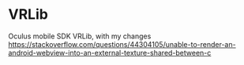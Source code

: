 # VRLib
Oculus mobile SDK VRLib, with my changes
https://stackoverflow.com/questions/44304105/unable-to-render-an-android-webview-into-an-external-texture-shared-between-c
